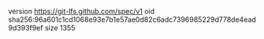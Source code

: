 version https://git-lfs.github.com/spec/v1
oid sha256:96a601c1cd1068e93e7b1e57ae0d82c6adc7396985229d778de4ead9d393f9ef
size 1355
